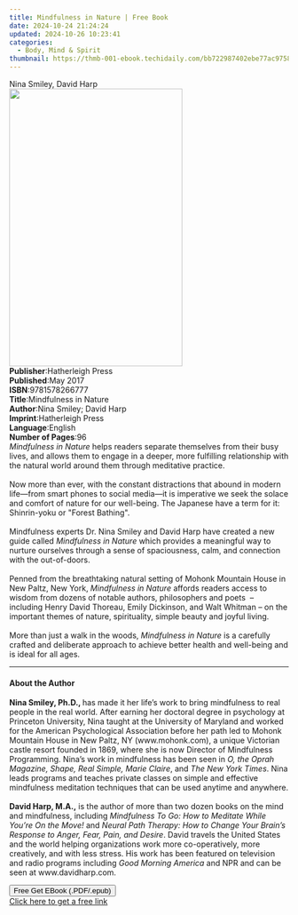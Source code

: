 ```yaml
---
title: Mindfulness in Nature | Free Book
date: 2024-10-24 21:24:24
updated: 2024-10-26 10:23:41
categories:
  - Body, Mind & Spirit
thumbnail: https://thmb-001-ebook.techidaily.com/bb722987402ebe77ac97584afa0ac002fd6bd8d9d03275290f160c53bbabf899.jpg
---
```

<main id="book-container">
  <div class="flex flex-col">
    <div class="book-brief flex-1 py-6 px-4 sm:p-6 md:py-10 md:px-8">
      <!-- brief-->
      <div class="book-brief-main">Nina Smiley, David Harp</div>
    </div>
    <div
      class="book-meta-info flex-1 grid gap-4 col-start-1 col-end-3 row-start-1 sm:mb-6 sm:grid-cols-4 lg:gap-6 lg:col-start-2 lg:row-end-6 lg:row-span-6 lg:mb-0"
    >
      <div
        class="book-meta-info-left place-content-center mt-4 p-4 text-sm leading-6 col-start-2 col-span-2 dark:text-slate-400"
      >
        <img
          class="w-full h-500 object-cover rounded-lg sm:h-255 sm:col-span-2 lg:col-span-full"
          src="https://img-001-ebook.techidaily.com/751e4390fca8de092fa8170a5222ec26e0b393a614a9527364d6334029e5952f.jpg"
          alt=""
          width="312"
          height="500"
        />
      </div>
      <div
        class="book-meta-info-right mt-2 col-start-1 row-start-2 col-span-3 self-center"
      >
        <!-- meta data  -->
        <div class="flex flex-col px-4 md:px-8">
          <div class="flex-1">
            <strong>Publisher</strong>:<span class="px-2"
              >Hatherleigh Press</span
            >
          </div>
          <div class="flex-1">
            <strong>Published</strong>:<span class="px-2">May 2017</span>
          </div>
          <div class="flex-1">
            <strong>ISBN</strong>:<span class="px-2">9781578266777</span>
          </div>
          <div class="flex-1">
            <strong>Title</strong>:<span class="px-2"
              >Mindfulness in Nature</span
            >
          </div>
          <div class="flex-1">
            <strong>Author</strong>:<span class="px-2"
              >Nina Smiley; David Harp</span
            >
          </div>
          <div class="flex-1">
            <strong>Imprint</strong>:<span class="px-2">Hatherleigh Press</span>
          </div>
          <div class="flex-1">
            <strong>Language</strong>:<span class="px-2">English</span>
          </div>
          <div class="flex-1">
            <strong>Number of Pages</strong>:<span class="px-2">96</span>
          </div>
        </div>
      </div>
    </div>
    <div class="book-description flex-1 py-6 px-4 sm:p-6 md:py-10 md:px-8">
      <div class="book-description-main">
        <div accordion-content="" id="description">
          <i>Mindfulness in Nature </i> helps readers separate themselves from
          their busy lives, and allows them to engage in a deeper, more
          fulfilling relationship with the natural world around them through
          meditative practice.<br /><br />Now more than ever, with the constant
          distractions that abound in modern life—from smart phones to social
          media—it is imperative we seek the solace and comfort of nature for
          our well-being. The Japanese have a term for it: Shinrin-yoku or
          "Forest Bathing".<br /><br />
          Mindfulness experts Dr. Nina Smiley and David Harp have created a new
          guide called <i>Mindfulness in Nature </i>which provides a meaningful
          way to nurture ourselves through a sense of spaciousness, calm, and
          connection with the out-of-doors.<br /><br />Penned from the
          breathtaking natural setting of Mohonk Mountain House in New Paltz,
          New York, <i>Mindfulness in Nature</i> affords readers access to
          wisdom from dozens of notable authors, philosophers and poets&nbsp; –
          including Henry David Thoreau, Emily Dickinson, and Walt Whitman – on
          the important themes of nature, spirituality, simple beauty and joyful
          living.<br /><br />
          More than just a walk in the woods, <i>Mindfulness in Nature </i>is a
          carefully crafted and deliberate approach to achieve better health and
          well-being and is ideal for all ages.
        </div>
        <div class="accordion-fader"></div>
      </div>
    </div>
    <div class="book-excerpts flex-1 py-6 px-4 sm:p-6 md:py-10 md:px-8">
      <!-- excerpts-->
      <div class="book-excerpts-main">
        <hr />
        <h4 class="placeholder placeholder-heading">
          <span>About the Author</span>
        </h4>
        <p>
          <b>Nina Smiley, Ph.D., </b>has made it her life’s work to bring
          mindfulness to real people in the real world. After earning her
          doctoral degree in psychology at Princeton University, Nina taught at
          the University of Maryland and worked for the American Psychological
          Association before her path led to Mohonk Mountain House in New Paltz,
          NY (www.mohonk.com), a unique Victorian castle resort founded in 1869,
          where she is now Director of Mindfulness Programming. Nina’s work in
          mindfulness has been seen in
          <i>O, the Oprah Magazine, Shape, Real Simple, Marie Claire</i>, and<i>
            The New York Times</i
          >. Nina leads programs and teaches private classes on simple and
          effective mindfulness meditation techniques that can be used anytime
          and anywhere.<br /><br /><b>David Harp, M.A.,</b> is the author of
          more than two dozen books on the mind and mindfulness, including<i>
            Mindfulness To Go: How to Meditate While You’re On the Move!</i
          >
          and
          <i
            >Neural Path Therapy: How to Change Your Brain’s Response to Anger,
            Fear, Pain, and Desire</i
          >. David travels the United States and the world helping organizations
          work more co-operatively, more creatively, and with less stress. His
          work has been featured on television and radio programs including
          <i>Good Morning America </i>and NPR and can be seen at
          www.davidharp.com.
        </p>
      </div>
    </div>
    <div
      class="book-about-author flex-1 py-6 px-4 sm:p-6 md:py-10 md:px-8"
    ></div>
    <div class="book-free-get flex-1 py-6 px-4 sm:p-6 md:py-10 md:px-8">
      <button
        id="btn-free-get"
        class="bg-blue-500 hover:bg-blue-700 text-white font-bold py-2 px-4 rounded"
      >
        Free Get EBook (.PDF/.epub)
      </button>
      <div id="countdown-display" class="px-2 text-lg mt-2"></div>
      <a
        id="free-link"
        class="hidden bg-blue-500 hover:bg-blue-700 text-white font-bold py-2 px-4 rounded"
        href="https://www.ebooks.com/en-us/book/2652766/mindfulness-in-nature/nina-smiley/"
        target="_blank"
        >Click here to get a free link</a
      >
    </div>
    <script>
      let countdownTime = 0;
      let countdownInterval = null;
      document
        .getElementById('btn-free-get')
        .addEventListener('click', startCountdown);
      function startCountdown() {
        countdownTime = new Date().getTime() + 60000 * 3;
        countdownInterval = setInterval(updateCountdown, 1000);
        document.getElementById('btn-free-get').disabled = true;
        document
          .getElementById('btn-free-get')
          .classList.add('bg-gray-500', 'cursor-not-allowed');
      }
      function updateCountdown() {
        let currentTime = new Date().getTime();
        let timeLeft = countdownTime - currentTime;
        let secondsLeft = Math.floor(timeLeft / 1000);
        document.getElementById('countdown-display').innerHTML =
          `Remaining time: ${secondsLeft} seconds.`;
        if (secondsLeft <= 0) {
          clearInterval(countdownInterval);
          document.getElementById('btn-free-get').classList.add('hidden');
          document.getElementById('free-link').classList.remove('hidden');
          document.getElementById('countdown-display').innerHTML = '';
        }
      }
    </script>
  </div>
</main>
